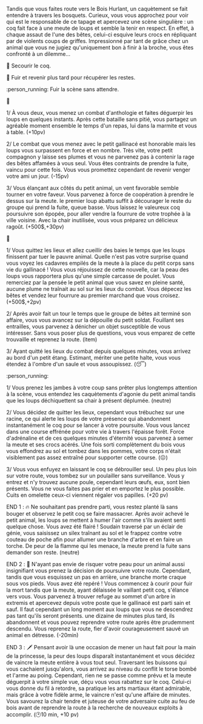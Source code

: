 Tandis que vous faites route vers le Bois Hurlant, un caquètement se fait entendre à travers les bosquets. Curieux, vous vous approchez pour voir qui est le responsable de ce tapage et apercevez une scène singulière :  un coq  fait face à une meute de loups et semble la tenir en respect. En effet, à chaque assaut de l'une des bêtes, celui-ci esquive leurs crocs en répliquant par de violents coups de griffes. Impressionné par tant de grâce chez un animal que vous ne jugiez qu'uniquement bon à finir à la broche, vous êtes confronté à un dilemme...

:chicken: Secourir le coq.

:poultry_leg: Fuir et revenir plus tard pour récupérer les restes.

:person_running: Fuir la scène sans attendre.


:chicken:

1/ À vous deux, vous menez un combat d'anthologie et faites déguerpir les loups en quelques instants. Après cette bataille sans pitié, vous partagez un agréable moment ensemble le temps d'un repas, lui dans la marmite et vous à table. 
(+10pv)

2/ Le combat que vous menez avec le petit gallinacé est honorable mais les loups vous surpassent en force et en nombre. Très vite, votre petit compagnon y laisse ses plumes et vous ne parvenez pas à contenir la rage des bêtes affamées à vous seul. Vous êtes contraints de prendre la fuite, vaincu pour cette fois. Vous vous promettez cependant de revenir venger votre ami un jour. 
(-15pv)

3/ Vous élançant aux côtés du petit animal, un vent favorable semble tourner en votre faveur. Vous parvenez à force de coopération à prendre le dessus sur la meute. le premier loup abattu suffit à décourager le reste du groupe qui prend la fuite, queue basse. Vous laissez le valeureux coq poursuivre son épopée, pour aller vendre la fourrure de votre trophée à la ville voisine. Avec la chair inutilisée, vous vous préparez un délicieux ragoût.
(+500$,+30pv)


:poultry_leg:

1/ Vous quittez les lieux et allez cueillir des baies le temps que les loups finissent par tuer le pauvre animal. Quelle n'est pas votre surprise quand vous voyez les cadavres empilés de la meute à la place du petit corps sans vie du gallinacé ! Vous vous réjouissez de cette nouvelle, car la peau des loups vous rapportera plus qu'une simple carcasse de poulet. Vous remerciez par la pensée le petit animal que vous savez en pleine santé, aucune plume ne traînait au sol sur les lieux du combat. Vous dépecez les bêtes et vendez leur fourrure au premier marchand que vous croisez.
(+500$,+2pv)

2/ Après avoir fait un tour le temps que le groupe de bêtes ait terminé son affaire, vous vous avancez sur la dépouille du petit soldat. Fouillant ses entrailles, vous parvenez à dénicher un objet susceptible de vous intéresser. Sans vous poser plus de questions, vous vous emparez de cette trouvaille et reprenez la route. 
(item) 

3/ Ayant quitté les lieux du combat depuis quelques minutes, vous arrivez au bord d'un petit étang. Estimant, mériter une petite halte, vous vous étendez à l'ombre d'un saule et vous assoupissez.
(:sleeping:)


:person_running:

1/ Vous prenez les jambes à votre coup sans prêter plus longtemps attention à la scène, vous entendez les caquètements d'agonie du petit animal tandis que les loups déchiquettent sa chair à présent déplumée. 
(neutre)

2/ Vous décidez de quitter les lieux, cependant vous trébuchez sur une racine, ce qui alerte les loups de votre présence qui abandonnent instantanément le coq pour se lancer à votre poursuite. Vous vous lancez dans une course effrénée pour votre vie à travers l'épaisse forêt. Force d'adrénaline et de ces quelques minutes d'éternité vous parvenez à semer la meute et ses crocs acérés. Une fois sorti complètement du bois vous vous effondrez au sol et tombez dans les pommes, votre corps n'était visiblement pas assez entraîné pour supporter cette course.
(:confounded:)

3/ Vous vous enfuyez en laissant le coq se débrouiller seul. Un peu plus loin sur votre route, vous tombez sur un poulailler sans surveillance. Vous y entrez et n'y trouvez aucune poule, cependant leurs œufs, eux, sont bien présents. Vous ne vous faites pas prier et en emportez le plus possible. Cuits en omelette ceux-ci viennent régaler vos papilles.
(+20 pv)


END 1 : :fire:  Ne souhaitant pas prendre parti, vous restez planté là sans bouger et observez le petit coq se faire massacrer. Après avoir achevé le petit animal, les loups se mettent à humer l'air comme s'ils avaient senti quelque chose. Vous avez été flairé ! Soudain traversé par un éclair de génie, vous saisissez un silex traînant au sol et le frappez contre votre couteau de poche afin pour allumer une branche d'arbre et en faire un torche. De peur de la flamme qui les menace, la meute prend la fuite sans demander son reste. 
(neutre)

END 2 : :evergreen_tree: N'ayant pas envie de risquer votre peau pour un animal aussi insignifiant vous prenez la décision de poursuivre votre route. Cependant, tandis que vous esquissez un pas en arrière, une branche morte craque sous vos pieds. Vous avez été repéré ! Vous commencez à courir pour fuir la mort tandis que la meute, ayant délaissée le vaillant petit coq, s'élance vers vous. Vous parvenez à trouver refuge au sommet d'un arbre in extremis et apercevez depuis votre poste que le gallinacé est parti sain et sauf. Il faut cependant un long moment aux loups que vous ne descendrez pas tant qu'ils seront présents. une dizaine de minutes plus tard, ils abandonnent et vous pouvez reprendre votre route après être prudemment descendu. Vous reprenez la route, fier d'avoir courageusement sauvé un animal en détresse.
(-20min)

END 3 : :dagger: Pensant avoir là une occasion de mener un haut fait pour la main de la princesse, la peur des loups disparaît instantanément et vous décidez de vaincre la meute entière à vous tout seul. Traversant les buissons qui vous cachaient jusqu'alors, vous arrivez au niveau du conflit le torse bombé et l'arme au poing. Cependant, rien ne se passe comme prévu et la meute déguerpit à votre simple vue, déçu vous vous rabattez sur le coq. Celui-ci vous donne du fil à retordre, sa pratique les arts martiaux étant admirable, mais grâce à votre fidèle arme, le vaincre n'est qu'une affaire de minutes. Vous savourez la chair tendre et juteuse de votre adversaire cuite au feu de bois avant de reprendre la route à la recherche de nouveaux exploits à accomplir. 
(🕑10 min, +10 pv)
